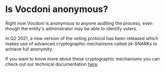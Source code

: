 # Is Vocdoni anonymous?

Right now Vocdoni is anonymous to anyone auditing the process, even though the entity's administrator may be able to identify voters.

In Q2 2021, a new version of the voting protocol has been released which makes use of advanced cryptographic mechanisms called zk-SNARKs to achieve full anonymity.

If you want to know more about these cryptographic mechanisms you can check out our technical documentation [here](https://docs.vocdoni.io).
